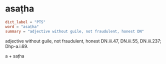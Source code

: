 # asaṭha

``` toml
dict_label = "PTS"
word = "asaṭha"
summary = "adjective without guile, not fraudulent, honest DN"
```

adjective without guile, not fraudulent, honest DN.iii.47, DN.iii.55, DN.iii.237; Dhp\-a.i.69.

a \+ saṭha

